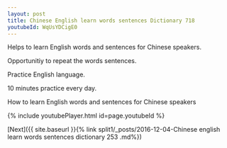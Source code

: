 ```yaml
---
layout: post
title: Chinese English learn words sentences Dictionary 718 
youtubeId: WqUsYDCigE0
---
```

 
 
Helps to learn English words and sentences for Chinese speakers.

Opportunitiy to repeat the words sentences. 

Practice English language. 
 
10 minutes practice every day. 
 
How to learn English words and sentences for Chinese speakers 
 
{% include youtubePlayer.html id=page.youtubeId %}
 
 
[Next]({{ site.baseurl }}{% link  split1/_posts/2016-12-04-Chinese english learn words sentences dictionary 253 .md%})
 
